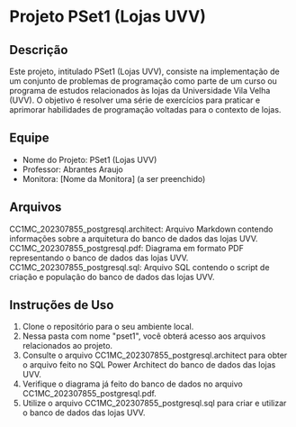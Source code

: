 # Projeto PSet1 (Lojas UVV)
## Descrição
Este projeto, intitulado PSet1 (Lojas UVV), consiste na implementação de um conjunto de problemas de programação como parte de um curso ou programa de estudos relacionados às lojas da Universidade Vila Velha (UVV). O objetivo é resolver uma série de exercícios para praticar e aprimorar habilidades de programação voltadas para o contexto de lojas.

## Equipe
- Nome do Projeto: PSet1 (Lojas UVV)
- Professor: Abrantes Araujo
- Monitora: [Nome da Monitora] (a ser preenchido)

## Arquivos
CC1MC_202307855_postgresql.architect: Arquivo Markdown contendo informações sobre a arquitetura do banco de dados das lojas UVV.
CC1MC_202307855_postgresql.pdf: Diagrama em formato PDF representando o banco de dados das lojas UVV.
CC1MC_202307855_postgresql.sql: Arquivo SQL contendo o script de criação e população do banco de dados das lojas UVV.

## Instruções de Uso
1. Clone o repositório para o seu ambiente local.
2. Nessa pasta com nome "pset1", você obterá acesso aos arquivos relacionados ao projeto.
3. Consulte o arquivo CC1MC_202307855_postgresql.architect para obter o arquivo feito no SQL Power Architect do banco de dados das lojas UVV.
4. Verifique o diagrama já feito do banco de dados no arquivo CC1MC_202307855_postgresql.pdf.
5. Utilize o arquivo CC1MC_202307855_postgresql.sql para criar e utilizar o banco de dados das lojas UVV.
